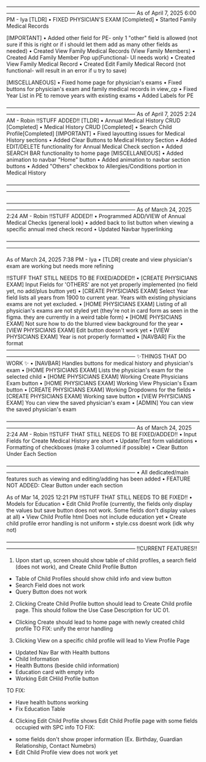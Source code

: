 
————————————————————————————————————————————————————————————
As of April 7, 2025 6:00 PM - Iya
[TLDR]
• FIXED PHYSICIAN'S EXAM [Completed]
• Started Family Medical Records

[IMPORTANT]
• Added other field for PE- only 1 "other" field is allowed (not sure if this is right or if i should let them add as many other fields as needed)
• Created View Family Medical Records (View Family Members)
• Created Add Family Member Pop up(Functional- UI needs work) 
• Created View Family Medical Record
• Created Edit Family Medical Record (not functional- will result in an error if u try to save)


[MISCELLANEOUS]
• Fixed home page for physician's exams
• Fixed buttons for physician's exam and family medical records in view_cp
• Fixed Year List in PE to remove years with existing exams
• Added Labels for PE

————————————————————————————————————————————————————————————
As of April 7, 2025 2:24 AM - Robin
‼️STUFF ADDED‼️
[TLDR]
• Annual Medical History CRUD [Completed]
• Medical History CRUD [Completed]
• Search Child Profile[Completed]
[IMPORTANT]
• Fixed layoutting issues for Medical History sections 
• Added Clear Buttons to Medical History Section
• Added EDIT/DELETE functionality for Annual Medical Check section 
• Added SEARCH BAR functionality to home page
[MISCELLANEOUS]
• Added animation to navbar "Home" button
• Added animation to navbar section buttons
• Added "Others" checkbox to Allergies/Conditions portion in Medical History

———————————————————————————————————————————————————————————

————————————————————————————————————————————————————————————
As of March 24, 2025 2:24 AM - Robin
‼️STUFF ADDED‼️
• Programmed ADD/VIEW of Annual Medical Checks (general look)
• added back to list button when viewing a specific annual med check record
• Updated Navbar hyperlinking

———————————————————————————————————————————————————————————


As of March 24, 2025 7:38 PM - Iya
• [TLDR] create and view physician's exam are working but needs more refining

‼️STUFF THAT STILL NEEDS TO BE FIXED/ADDED‼️
• [CREATE PHYSICIANS EXAM] Input Fields for 'OTHERS' are not yet properly implemented (no field yet, no add/plus button yet)
• [CREATE PHYSICIANS EXAM] Select Year field lists all years from 1900 to current year. Years with existing physicians exams are not yet excluded.
• [HOME PHYSICIANS EXAM] Listing of all physician's exams are not styled yet (they're not in card form as seen in the figma. they are currently in a weird table form)
• [HOME PHYSICIANS EXAM] Not sure how to do the blurred view background for the year
• [VIEW PHYSICIANS EXAM] Edit button doesn't work yet
• [VIEW PHYSICIANS EXAM] Year is not properly formatted
• [NAVBAR] Fix the format
————————————————————————————————————————————————————————————
✨THINGS THAT DO WORK ✨
• [NAVBAR] Handles buttons for medical history and physician's exam
• [HOME PHYSICIANS EXAM] Lists the physician's exam for the selected child
• [HOME PHYSICIANS EXAM] Working Create Physicians Exam button
• [HOME PHYSICIANS EXAM] Working View Physician's Exam button
• [CREATE PHYSICIANS EXAM] Working Dropdowns for the fields
• [CREATE PHYSICIANS EXAM] Working save button
• [VIEW PHYSICIANS EXAM] You can view the saved physician's exam
• [ADMIN] You can view the saved physician's exam


————————————————————————————————————————————————————————————
As of March 24, 2025 2:24 AM - Robin
‼️STUFF THAT STILL NEEDS TO BE FIXED/ADDED‼️
• Input Fields for Create Medical History are short
• Update/Test form validations
• Formatting of checkboxes (make 3 columned if possible)
• Clear Button Under Each Section

————————————————————————————————————————————————————————————
• All dedicated/main features such as viewing and editing/adding has been added
• FEATURE NOT ADDED: Clear Button under each section




As of Mar 14, 2025  12:21 PM
‼️STUFF THAT STILL NEEDS TO BE FIXED‼️
• Models for Education
• Edit Child Profile (currently, the fields only display the values but save button does not work. Some fields don't display values at all)
• View Child Profile html Does not include education yet
• Create child profile error handling is not uniform 
• style.css doesnt work (idk why not)

————————————————————————————————————————————————————————————
‼️CURRENT FEATURES‼️
1) Upon start up, screen should show table of child profiles, a search field (does not work), and Create Child Profile Button
- Table of Child Profiles should show child info and view button
- Search Field does not work
- Query Button does not work

2) Clicking Create Child Profile button should lead to Create Child profile page. This should follow the Use Case Description for UC 01.
- Clicking Create should lead to home page with newly created child profile
TO FIX: unify the error handling 

3) Clicking View on a specific child profile will lead to View Profile Page
- Updated Nav Bar with Health buttons
- Child Information
- Health Buttons (beside child information)
- Education card with empty info
- Working Edit CHild Profile button

TO FIX: 
- Have health buttons working
- Fix Education Table

4) Clicking Edit Child Profile shows Edit Child Profile page with some fields occupied with SPC info 
TO FIX:
- some fields don't show proper information (Ex. Birthday, Guardian Relationship, Contact Numebrs)
- Edit Child Profile view does not work yet
